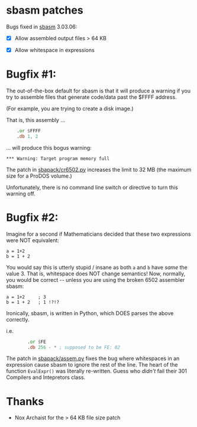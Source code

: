# sbasm patches

Bugs fixed in [sbasm](https://www.sbprojects.net/sbasm/) 3.03.06:

* [x] Allow assembled output files > 64 KB 
* [x] Allow whitespace in expressions


# Bugfix #1:

The out-of-the-box default for sbasm is that it will produce a warning if you try to assemble files that generate code/data past the $FFFF address.

(For example, you are trying to create a disk image.)

That is, this assembly ...


```asm
    .or $FFFF
    .db 1, 2
```

... will produce this bogus warning:

```
*** Warning: Target program memory full
```

The patch in [sbapack/cr6502.py](cr6502.py) increases the limit to 32 MB (the maximum
 size for a ProDOS volume.)

Unfortunately, there is no command line switch or directive to turn this warning off.


# Bugfix #2:

Imagine for a second if Mathematicians decided that these two expressions were NOT equivalent:

    a = 1+2
    b = 1 + 2

You would say this is utterly stupid / insane as both `a` and `b` have _same_
 the value 3.  That is, whitespace does NOT change semantics!  Now, normally,
 you would be correct -- unless you are using the broken 6502 assembler sbasm:

    a = 1+2     ; 3
    b = 1 + 2   ; 1 !?!?

Ironically, sbasm, is written in Python, which DOES parses the above correctly.

i.e.

```asm
        .or $FE
        .db 256 - * ; supposed to be FE: 02
```

The patch in [sbapack/assem.py](assem.py) fixes the bug where whitespaces in
 an expression cause sbasm to ignore the rest of the line. The heart of the
function `EvalExpr()` was literally re-written. Guess who _didn't_ fail their
301 Compilers and Intepretors class.


# Thanks

* Nox Archaist for the > 64 KB file size patch
